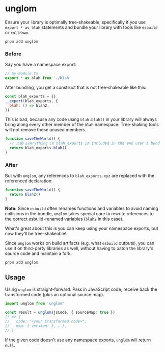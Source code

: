 # unglom

Ensure your library is optimally tree-shakeable, specifically if you use `export * as blah` statements and bundle your library with tools like `esbuild` or `rolldown`.

```
pnpm add unglom
```

### Before

Say you have a namespace export:

```js
// my-module.ts
export * as blah from './blah'
```

After bundling, you get a construct that is not tree-shakeable like this:

```js
const blah_exports = {}
__export(blah_exports, {
  blah: () => blah2,
})
```

This is bad, because any code using `blah.blah()` in your library will always bring along every other member of the `blah` namespace. Tree-shaking tools will not remove these unused members.

```js
function saveTheWorld() {
  // ⚠️😱 Everything in blah_exports is included in the end user's bundle!
  return blah_exports.blah()
}
```

### After

But with `unglom`, any references to `blah_exports.xyz` are replaced with the referenced declaration:

```js
function saveTheWorld() {
  return blah2()
}
```

**Note:** Since `esbuild` often renames functions and variables to avoid naming collisions in the bundle, `unglom` takes special care to rewrite references to the correct esbuild-renamed variables (`blah2` in this case).

What's great about this is you can keep using your namespace exports, but now they'll be tree-shakeable!

Since `unglom` works on build artifacts (e.g. what `esbuild` outputs), you can use it on third-party libraries as well, without having to patch the library's source code and maintain a fork.

```
pnpm add unglom
```

## Usage

Using `unglom` is straight-forward. Pass in JavaScript code, receive back the transformed code (plus an optional source map).

```ts
import unglom from 'unglom'

const result = unglom(jsCode, { sourceMap: true })
// => {
//   code: "<your transformed code>",
//   map: { version: 3, … },
// }
```

If the given code doesn't use any namespace exports, `unglom` will return `null`.
